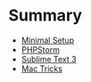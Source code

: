 # Summary

- [Minimal Setup](minimal.md)
- [PHPStorm](phpstorm.md)
- [Sublime Text 3](sublime-text-3.md)
- [Mac Tricks](mac_tricks.md)